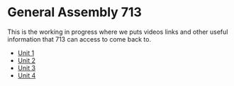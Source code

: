 # General Assembly 713
This is the working in progress where we puts videos links and other useful information that 713 can access to come back to.

- [Unit 1](https://github.com/romebell/general_assembly_713/blob/master/unit_one.md)
- [Unit 2](https://github.com/romebell/general_assembly_713/blob/master/unit_two.md)
- [Unit 3](https://github.com/romebell/general_assembly_713/blob/master/unit_three.md)
- [Unit 4](https://github.com/romebell/general_assembly_713/blob/master/unit_four.md)
